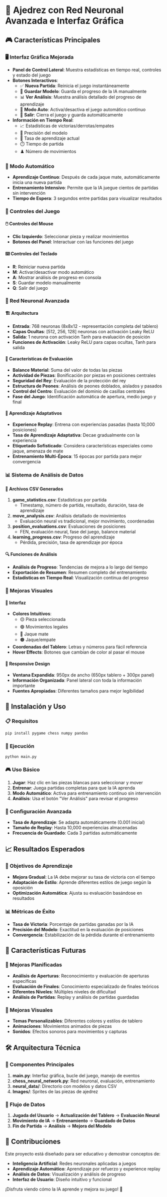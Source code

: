 # 🧠 Ajedrez con Red Neuronal Avanzada e Interfaz Gráfica

## 🎮 Características Principales

### 🖥️ Interfaz Gráfica Mejorada
- **Panel de Control Lateral**: Muestra estadísticas en tiempo real, controles y estado del juego
- **Botones Interactivos**: 
  - ✅ **Nueva Partida**: Reinicia el juego instantáneamente
  - 💾 **Guardar Modelo**: Guarda el progreso de la IA manualmente
  - 📊 **Ver Análisis**: Muestra análisis detallado del progreso de aprendizaje
  - 🤖 **Modo Auto**: Activa/desactiva el juego automático continuo
  - 🚪 **Salir**: Cierra el juego y guarda automáticamente
- **Información en Tiempo Real**:
  - 📈 Estadísticas de victorias/derrotas/empates
  - 🎯 Precisión del modelo
  - 🧠 Tasa de aprendizaje actual
  - ⏱️ Tiempo de partida
  - ♟️ Número de movimientos

### 🤖 Modo Automático
- **Aprendizaje Continuo**: Después de cada jaque mate, automáticamente inicia una nueva partida
- **Entrenamiento Intensivo**: Permite que la IA juegue cientos de partidas sin intervención
- **Tiempo de Espera**: 3 segundos entre partidas para visualizar resultados

### 🎯 Controles del Juego

#### 🖱️ Controles del Mouse
- **Clic Izquierdo**: Seleccionar pieza y realizar movimientos
- **Botones del Panel**: Interactuar con las funciones del juego

#### ⌨️ Controles del Teclado
- **R**: Reiniciar nueva partida
- **M**: Activar/desactivar modo automático
- **A**: Mostrar análisis de progreso en consola
- **S**: Guardar modelo manualmente
- **Q**: Salir del juego

### 🧠 Red Neuronal Avanzada

#### 🏗️ Arquitectura
- **Entrada**: 768 neuronas (8x8x12 - representación completa del tablero)
- **Capas Ocultas**: [512, 256, 128] neuronas con activación Leaky ReLU
- **Salida**: 1 neurona con activación Tanh para evaluación de posición
- **Funciones de Activación**: Leaky ReLU para capas ocultas, Tanh para salida

#### 🎯 Características de Evaluación
- **Balance Material**: Suma del valor de todas las piezas
- **Actividad de Piezas**: Bonificación por piezas en posiciones centrales
- **Seguridad del Rey**: Evaluación de la protección del rey
- **Estructura de Peones**: Análisis de peones doblados, aislados y pasados
- **Control del Centro**: Evaluación del dominio de casillas centrales
- **Fase del Juego**: Identificación automática de apertura, medio juego y final

#### 🔄 Aprendizaje Adaptativos
- **Experience Replay**: Entrena con experiencias pasadas (hasta 10,000 posiciones)
- **Tasa de Aprendizaje Adaptativa**: Decae gradualmente con la experiencia
- **Etiquetado Sofisticado**: Considera características especiales como jaque, amenaza de mate
- **Entrenamiento Multi-Época**: 15 épocas por partida para mejor convergencia

### 📊 Sistema de Análisis de Datos

#### 📁 Archivos CSV Generados
1. **game_statistics.csv**: Estadísticas por partida
   - Timestamp, número de partida, resultado, duración, tasa de aprendizaje
2. **move_analysis.csv**: Análisis detallado de movimientos
   - Evaluación neural vs tradicional, mejor movimiento, coordenadas
3. **position_evaluations.csv**: Evaluaciones de posiciones
   - FEN, evaluación neural, fase del juego, balance material
4. **learning_progress.csv**: Progreso del aprendizaje
   - Pérdida, precisión, tasa de aprendizaje por época

#### 🔍 Funciones de Análisis
- **Análisis de Progreso**: Tendencias de mejora a lo largo del tiempo
- **Exportación de Resumen**: Resumen completo del entrenamiento
- **Estadísticas en Tiempo Real**: Visualización continua del progreso

### 🎨 Mejoras Visuales

#### 🎨 Interfaz
- **Colores Intuitivos**: 
  - 🟡 Pieza seleccionada
  - 🟢 Movimientos legales
  - 🔴 Jaque mate
  - 🟠 Jaque/empate
- **Coordenadas del Tablero**: Letras y números para fácil referencia
- **Hover Effects**: Botones que cambian de color al pasar el mouse

#### 📱 Responsive Design
- **Ventana Expandida**: 950px de ancho (650px tablero + 300px panel)
- **Información Organizada**: Panel lateral con toda la información importante
- **Fuentes Apropiadas**: Diferentes tamaños para mejor legibilidad

## 🚀 Instalación y Uso

### 📋 Requisitos
```bash
pip install pygame chess numpy pandas
```

### 🏃 Ejecución
```bash
python main.py
```

### 🎮 Uso Básico
1. **Jugar**: Haz clic en las piezas blancas para seleccionar y mover
2. **Entrenar**: Juega partidas completas para que la IA aprenda
3. **Modo Automático**: Activa para entrenamiento continuo sin intervención
4. **Análisis**: Usa el botón "Ver Análisis" para revisar el progreso

### 🔧 Configuración Avanzada
- **Tasa de Aprendizaje**: Se adapta automáticamente (0.001 inicial)
- **Tamaño de Replay**: Hasta 10,000 experiencias almacenadas
- **Frecuencia de Guardado**: Cada 3 partidas automáticamente

## 📈 Resultados Esperados

### 🎯 Objetivos de Aprendizaje
- **Mejora Gradual**: La IA debe mejorar su tasa de victoria con el tiempo
- **Adaptación de Estilo**: Aprende diferentes estilos de juego según la oposición
- **Optimización Automática**: Ajusta su evaluación basándose en resultados

### 📊 Métricas de Éxito
- **Tasa de Victoria**: Porcentaje de partidas ganadas por la IA
- **Precisión del Modelo**: Exactitud en la evaluación de posiciones
- **Convergencia**: Estabilización de la pérdida durante el entrenamiento

## 🔮 Características Futuras

### 🎯 Mejoras Planificadas
- **Análisis de Aperturas**: Reconocimiento y evaluación de aperturas específicas
- **Evaluación de Finales**: Conocimiento especializado de finales teóricos
- **Diferentes Niveles**: Múltiples niveles de dificultad
- **Análisis de Partidas**: Replay y análisis de partidas guardadas

### 🎨 Mejoras Visuales
- **Temas Personalizables**: Diferentes colores y estilos de tablero
- **Animaciones**: Movimientos animados de piezas
- **Sonidos**: Efectos sonoros para movimientos y capturas

## 🛠️ Arquitectura Técnica

### 🧩 Componentes Principales
1. **main.py**: Interfaz gráfica, bucle del juego, manejo de eventos
2. **chess_neural_network.py**: Red neuronal, evaluación, entrenamiento
3. **neural_data/**: Directorio con modelos y datos CSV
4. **Images/**: Sprites de las piezas de ajedrez

### 🔗 Flujo de Datos
1. **Jugada del Usuario** → **Actualización del Tablero** → **Evaluación Neural**
2. **Movimiento de IA** → **Entrenamiento** → **Guardado de Datos**
3. **Fin de Partida** → **Análisis** → **Mejora del Modelo**

## 🤝 Contribuciones

Este proyecto está diseñado para ser educativo y demostrar conceptos de:
- **Inteligencia Artificial**: Redes neuronales aplicadas a juegos
- **Aprendizaje Automático**: Aprendizaje por refuerzo y experience replay
- **Análisis de Datos**: Visualización y análisis de progreso
- **Interfaz de Usuario**: Diseño intuitivo y funcional

¡Disfruta viendo cómo la IA aprende y mejora su juego! 🎉
